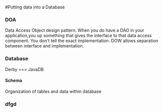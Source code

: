 #Putting data into a Database
### DOA
Data Access Object design pattern. When you do have a DAO in your application,you up something that gives the interface to that data access component. You don't tell the exact implementation. DOW allows separation between interface and implementation.

### Database
Derby === JavaDB 
    
#### Schema
Organization of tables and data within database 

### dfgd